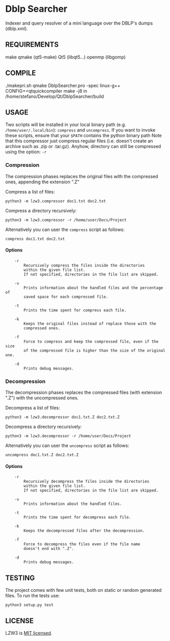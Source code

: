 Dblp Searcher
====

Indexer and query resolver of a mini language over the DBLP's dumps (dblp.xml).

## REQUIREMENTS

make
qmake (qt5-make)
Qt5 (libqt5...)
openmp (libgomp)

## COMPILE

./makepri.sh
qmake DblpSearcher.pro -spec linux-g++ CONFIG+=qtquickcompiler
make -j8 in /home/stefano/Develop/Qt/DblpSearcher/build

## USAGE

Two scripts will be installed in your local binary path (e.g. `/home/user/.local/bin`): `compress` and `uncompress`.
If you want to invoke these scripts, ensure that your `$PATH` contains the python binary path
Note that this compressor just compress regular files (i.e. doesn't create an archive such as .zip or .tar.gz).
Anyhow, directory can still be compressed using the option: `-r`

### Compression

The compression phases replaces the original files with the compressed ones, appending the extension ".Z"

Compress a list of files:
```
python3 -m lzw3.compressor doc1.txt doc2.txt
```
 
Compress a directory recursively:
```
python3 -m lzw3.compressor -r /home/user/Docs/Project
```

Alternatively you can user the `compress` script as follows:
```
compress doc1.txt doc2.txt
```

#### Options

```
    -r
        Recursively compress the files inside the directories
        within the given file list.
        If not specified, directories in the file list are skipped.

    -v
        Prints information about the handled files and the percentage of
        saved space for each compressed file.

    -t
        Prints the time spent for compress each file.

    -k
        Keeps the original files instead of replace those with the
        compressed ones.

    -f
        Force to compress and keep the compressed file, even if the size
        of the compressed file is higher than the size of the original one.

    -d
        Prints debug messages.
```


### Decompression

The decompression phases replaces the compressed files (with extension ".Z") with the uncompressed ones.

Decompress a list of files:
```
python3 -m lzw3.decompressor doc1.txt.Z doc2.txt.Z
```
        
Decompress a directory recursively:
```
python3 -m lzw3.decompressor -r /home/user/Docs/Project
```

Alternatively you can user the `uncompress` script as follows:
```
uncompress doc1.txt.Z doc2.txt.Z
```

#### Options

```
    -r
        Recursively decompress the files inside the directories
        within the given file list.
        If not specified, directories in the file list are skipped.

    -v
        Prints information about the handled files.

    -t
        Prints the time spent for decompress each file.

    -k
        Keeps the decompressed files after the decompression.

    -f
        Force to decompress the files even if the file name 
        doesn't end with ".Z".

    -d
        Prints debug messages.
```

## TESTING

The project comes with few unit tests, both on static or random generated files.
To run the tests use:
```
python3 setup.py test
```

## LICENSE
LZW3 is [MIT licensed](./LICENSE).
